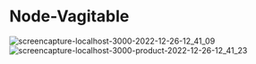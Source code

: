 # Node-Vagitable

![screencapture-localhost-3000-2022-12-26-12_41_09](https://user-images.githubusercontent.com/114661364/209517039-3e3c83b0-c61b-466f-8e63-3726f174b9d5.png)
![screencapture-localhost-3000-product-2022-12-26-12_41_23](https://user-images.githubusercontent.com/114661364/209517053-95b5cff2-4732-4246-bedb-5817657b6673.png)
